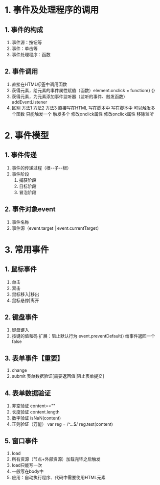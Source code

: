 # 1. 事件及处理程序的调用
## 1. 事件的构成
1. 事件源：按钮等
2. 事件：单击等
3. 事件处理程序：函数
## 2. 事件调用
1. 直接在HTML标签中调用函数
2. 获得元素，给元素的事件属性赋值（函数）element.onclick = function() {}
3. 获得元素，为元素添加事件监听器（监听的事件、触发函数）addEventListener
4. 区别
		方法1				方法2			方法3
	直接写在HTML			写在脚本中			写在脚本中
	可以触发多个函数		只能触发一个			触发多个
	修改onclick属性		修改onclick属性		移除监听

# 2. 事件模型	
## 1. 事件传递
1. 事件的传递过程（根--子--根）
2. 事件阶段
	1. 捕获阶段
	2. 目标阶段
	3. 冒泡阶段
## 2. 事件对象event
1. 事件名称
2. 事件源（event.target | event.currentTarget）

# 3. 常用事件
## 1. 鼠标事件
1. 单击
2. 双击
3. 鼠标移入|移出
4. 鼠标悬停|离开
## 2. 键盘事件
1. 键盘键入
2. 按键的值和码
扩展：阻止默认行为 event.preventDefault()  给事件返回一个false
## 3. 表单事件【重要】
1. change
2. submit 表单数据验证[需要返回值|阻止表单提交]
## 4. 表单数据验证
1. 非空验证  content==""
2. 长度验证  content.length
3. 数字验证	isNaN(content)
4. 正则验证（万能） var reg = /^...$/  reg.test(content)
## 5. 窗口事件
1. load
2. 所有资源（节点+外部资源）加载完毕之后触发
3. load只能写一次
4. 一般写在body中
5. 应用：自动执行程序、代码中需要使用HTML元素